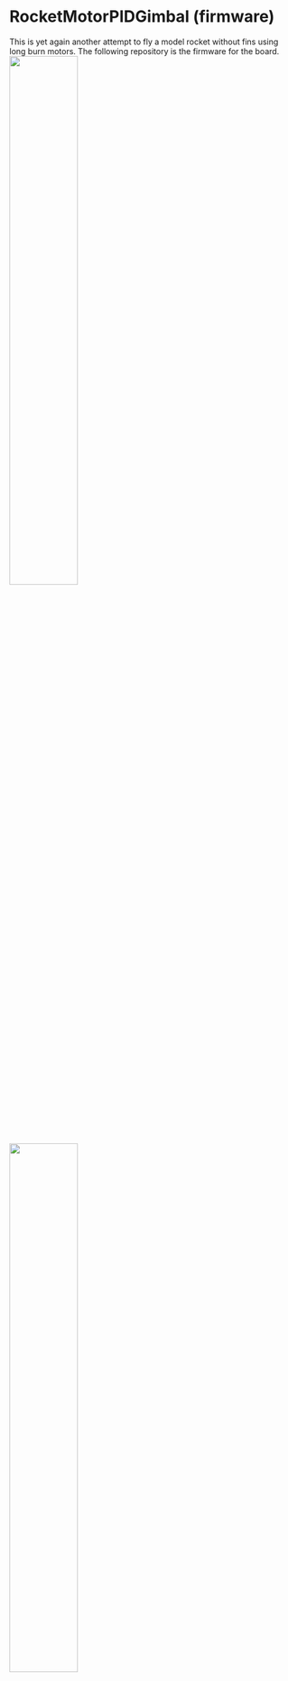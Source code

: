 # RocketMotorPIDGimbal (firmware)
This is yet again another attempt to fly a model rocket without fins using long burn motors. The following repository is the firmware for the board.
<img src="/photos/motor_gimbal1.png" width="49%">

<img src="/photos/motor_gimbal2.jpg" width="49%">

I am using the Arduino PID library an STM32F103C board (you can use an arduino Nano) and a 3D printer to print the 24mm motor gimbal
It uses a bluetooth module (HC-05, HC-06 etc ...)to communicate with an Android device

<img src="/photos/gimbal board 2.jpg" width="49%">

<img src="/photos/gimbal board 1.jpg" width="49%">

Use it with my Gimbal console application
https://github.com/bdureau/MotorGimbalConsole

I also have another version with the Bosch BNO055 sensor which is a lot less complex
https://github.com/bdureau/RocketMotorPIDGimbal_bno055/
